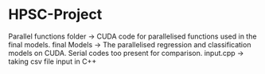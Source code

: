 # HPSC-Project
Parallel functions folder -> CUDA code for parallelised functions used in the final models.
final Models -> The parallelised regression and classification models on CUDA. Serial codes too present for comparison.
input.cpp -> taking csv file input in C++
